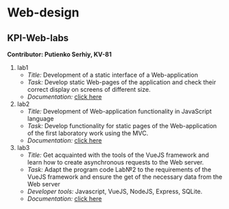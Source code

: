 # Web-design
## KPI-Web-labs
**Contributor: Putienko Serhiy, KV-81**
1. lab1 
   - *Title:* Development of a static interface of a Web-application
   - *Task:* Develop static Web-pages of the application and check their 
	   correct display on screens of different size.
   - *Documentation:* [click here](https://docs.google.com/document/d/1aJELtsWPx8W74FaCSlRfbpRbZeTP3xTqu0m-O_caPCA/edit?usp=sharing)
2. lab2
   - *Title:* Development of Web-application functionality in JavaScript language
   - *Task:* Develop functionality for static pages of the Web-application of the first laboratory work using the MVC.
   - *Documentation:* [click here](https://docs.google.com/document/d/1ij890QMCza6BqT0HmMG5q-uWdMstbGSiq9FxcZSdzgI/edit)
3. lab3
   - *Title:* Get acquainted with the tools of the VueJS framework and learn how to create asynchronous requests to the Web server.
   - *Task:* Adapt the program code Lab№2 to the requirements of the VueJS framework and ensure the get of the necessary data from the Web server
   - *Developer tools:* Javascript, VueJS, NodeJS, Express, SQLite.
   - *Documentation:* [click here](https://docs.google.com/document/d/1mjZXlsa7mCqLRZyI4mFOGHQkzUGmlwb9s9KLiDWnwdE/edit?usp=sharing)
